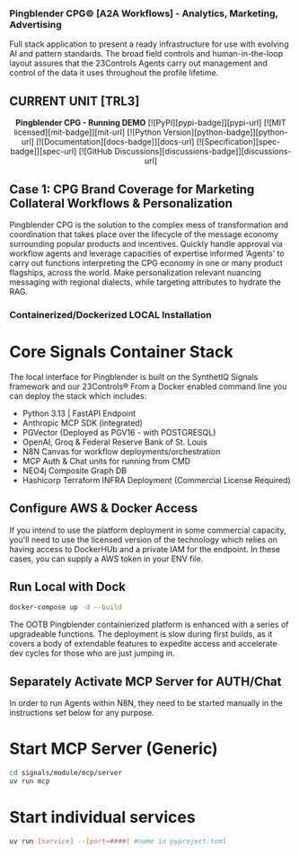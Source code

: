 ### Pingblender CPG&copy; [A2A Workflows] - Analytics, Marketing, Advertising
Full stack application to present a ready infrastructure for use with evolving AI and pattern standards. The broad field controls and human-in-the-loop layout assures that the 23Controls Agents carry out management and control of the data it uses throughout the profile lifetime. 

## CURRENT UNIT [TRL3]
<div align="center">
<strong>Pingblender CPG - Running DEMO</strong>
[![PyPI][pypi-badge]][pypi-url]
[![MIT licensed][mit-badge]][mit-url]
[![Python Version][python-badge]][python-url]
[![Documentation][docs-badge]][docs-url]
[![Specification][spec-badge]][spec-url]
[![GitHub Discussions][discussions-badge]][discussions-url]
</div>

## Case 1: CPG Brand Coverage for Marketing Collateral Workflows &amp; Personalization
Pingblender CPG is the solution to the complex mess of transformation and coordination that takes place over the lifecycle of the message economy surrounding popular products and incentives. Quickly handle approval via workflow agents and leverage capacities of expertise informed ‘Agents’ to carry out functions interpreting the CPG economy in one or many product flagships, across the world. Make personalization relevant nuancing messaging with regional dialects, while targeting attributes to hydrate the RAG.




### Containerized/Dockerized LOCAL Installation

# Core Signals Container Stack 
The local interface for Pingblender is built on the SynthetIQ Signals framework and our 23Controls&reg;
From a Docker enabled command line you can deploy the stack which includes:
- Python 3.13 | FastAPI Endpoint 
- Anthropic MCP SDK (integrated)
- PGVector (Deployed as PGV16 - with POSTGRESQL)
- OpenAI, Groq &amp; Federal Reserve Bank of St. Louis
- N8N Canvas for workflow deployments/orchestration
- MCP Auth &amp; Chat units for running from CMD
- NEO4j Composite Graph DB 
- Hashicorp Terraform INFRA Deployment (Commercial License Required)

## Configure AWS & Docker Access
If you intend to use the platform deployment in some commercial capacity, you'll need to use the licensed version of the technology which relies on having access to DockerHUb and a private IAM for the endpoint. In these cases, you can supply a AWS token in your ENV file. 

## Run Local with Dock
```bash
docker-compose up -d --build 
```

The OOTB Pingblender containierized platform is enhanced with a series of upgradeable functions. The deployment is slow during first builds, as it covers a body of extendable features to expedite access and accelerate dev cycles for those who are just jumping in. 

## Separately Activate MCP Server for AUTH/Chat
In order to run Agents within N8N, they need to be started manually in the instructions set below for any purpose. 

# Start MCP Server (Generic)
```bash
cd signals/module/mcp/server
uv run mcp
```

# Start individual services
```bash
uv run [service] --[port=####] #name in pyproject.toml
```


